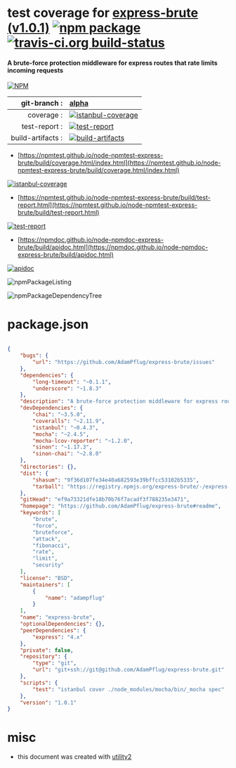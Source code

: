 # test coverage for  [express-brute (v1.0.1)](https://github.com/AdamPflug/express-brute#readme)  [![npm package](https://img.shields.io/npm/v/npmtest-express-brute.svg?style=flat-square)](https://www.npmjs.org/package/npmtest-express-brute) [![travis-ci.org build-status](https://api.travis-ci.org/npmtest/node-npmtest-express-brute.svg)](https://travis-ci.org/npmtest/node-npmtest-express-brute)
#### A brute-force protection middleware for express routes that rate limits incoming requests

[![NPM](https://nodei.co/npm/express-brute.png?downloads=true&downloadRank=true&stars=true)](https://www.npmjs.com/package/express-brute)

| git-branch : | [alpha](https://github.com/npmtest/node-npmtest-express-brute/tree/alpha)|
|--:|:--|
| coverage : | [![istanbul-coverage](https://npmtest.github.io/node-npmtest-express-brute/build/coverage.badge.svg)](https://npmtest.github.io/node-npmtest-express-brute/build/coverage.html/index.html)|
| test-report : | [![test-report](https://npmtest.github.io/node-npmtest-express-brute/build/test-report.badge.svg)](https://npmtest.github.io/node-npmtest-express-brute/build/test-report.html)|
| build-artifacts : | [![build-artifacts](https://npmtest.github.io/node-npmtest-express-brute/glyphicons_144_folder_open.png)](https://github.com/npmtest/node-npmtest-express-brute/tree/gh-pages/build)|

- [https://npmtest.github.io/node-npmtest-express-brute/build/coverage.html/index.html](https://npmtest.github.io/node-npmtest-express-brute/build/coverage.html/index.html)

[![istanbul-coverage](https://npmtest.github.io/node-npmtest-express-brute/build/screenCapture.buildCi.browser.%252Ftmp%252Fbuild%252Fcoverage.lib.html.png)](https://npmtest.github.io/node-npmtest-express-brute/build/coverage.html/index.html)

- [https://npmtest.github.io/node-npmtest-express-brute/build/test-report.html](https://npmtest.github.io/node-npmtest-express-brute/build/test-report.html)

[![test-report](https://npmtest.github.io/node-npmtest-express-brute/build/screenCapture.buildCi.browser.%252Ftmp%252Fbuild%252Ftest-report.html.png)](https://npmtest.github.io/node-npmtest-express-brute/build/test-report.html)

- [https://npmdoc.github.io/node-npmdoc-express-brute/build/apidoc.html](https://npmdoc.github.io/node-npmdoc-express-brute/build/apidoc.html)

[![apidoc](https://npmdoc.github.io/node-npmdoc-express-brute/build/screenCapture.buildCi.browser.%252Ftmp%252Fbuild%252Fapidoc.html.png)](https://npmdoc.github.io/node-npmdoc-express-brute/build/apidoc.html)

![npmPackageListing](https://npmtest.github.io/node-npmtest-express-brute/build/screenCapture.npmPackageListing.svg)

![npmPackageDependencyTree](https://npmtest.github.io/node-npmtest-express-brute/build/screenCapture.npmPackageDependencyTree.svg)



# package.json

```json

{
    "bugs": {
        "url": "https://github.com/AdamPflug/express-brute/issues"
    },
    "dependencies": {
        "long-timeout": "~0.1.1",
        "underscore": "~1.8.3"
    },
    "description": "A brute-force protection middleware for express routes that rate limits incoming requests",
    "devDependencies": {
        "chai": "~3.5.0",
        "coveralls": "~2.11.9",
        "istanbul": "~0.4.3",
        "mocha": "~2.4.5",
        "mocha-lcov-reporter": "~1.2.0",
        "sinon": "~1.17.3",
        "sinon-chai": "~2.8.0"
    },
    "directories": {},
    "dist": {
        "shasum": "9f36d107fe34e40a682593e39bffcc53102b5335",
        "tarball": "https://registry.npmjs.org/express-brute/-/express-brute-1.0.1.tgz"
    },
    "gitHead": "ef9a73321dfe18b70b76f7acadf3f788235e3471",
    "homepage": "https://github.com/AdamPflug/express-brute#readme",
    "keywords": [
        "brute",
        "force",
        "bruteforce",
        "attack",
        "fibonacci",
        "rate",
        "limit",
        "security"
    ],
    "license": "BSD",
    "maintainers": [
        {
            "name": "adampflug"
        }
    ],
    "name": "express-brute",
    "optionalDependencies": {},
    "peerDependencies": {
        "express": "4.x"
    },
    "private": false,
    "repository": {
        "type": "git",
        "url": "git+ssh://git@github.com/AdamPflug/express-brute.git"
    },
    "scripts": {
        "test": "istanbul cover ./node_modules/mocha/bin/_mocha spec"
    },
    "version": "1.0.1"
}
```



# misc
- this document was created with [utility2](https://github.com/kaizhu256/node-utility2)
